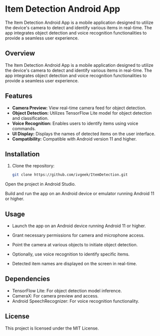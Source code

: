 # Item Detection Android App

The Item Detection Android App is a mobile application designed to utilize the device's camera to detect and identify various items in real-time. The app integrates object detection and voice recognition functionalities to provide a seamless user experience.

## Overview

The Item Detection Android App is a mobile application designed to utilize the device's camera to detect and identify various items in real-time. The app integrates object detection and voice recognition functionalities to provide a seamless user experience.

## Features

- **Camera Preview:** View real-time camera feed for object detection.
- **Object Detection:** Utilizes TensorFlow Lite model for object detection and classification.
- **Voice Recognition:** Enables users to identify items using voice commands.
- **UI Display:** Displays the names of detected items on the user interface.
- **Compatibility:** Compatible with Android version 11 and higher.

## Installation

1. Clone the repository:

   ```bash
   git clone https://github.com/ivgeek/ItemDetection.git
Open the project in Android Studio.

Build and run the app on an Android device or emulator running Android 11 or higher.


## Usage
- Launch the app on an Android device running Android 11 or higher.

- Grant necessary permissions for camera and microphone access.

- Point the camera at various objects to initiate object detection.

- Optionally, use voice recognition to identify specific items.

- Detected item names are displayed on the screen in real-time.

## Dependencies
- TensorFlow Lite: For object detection model inference.
- CameraX: For camera preview and access.
- Android SpeechRecognizer: For voice recognition functionality.


## License
This project is licensed under the MIT License.
